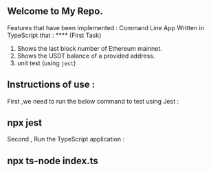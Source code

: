 ## Welcome to My Repo.

Features that have been implemented :
Command Line App Written in TypeScript that : \*\*\*\* (First Task)

1. Shows the last block number of Ethereum mainnet.
2. Shows the USDT balance of a provided address.
3. unit test (using `jest`)

## Instructions of use :

First ,we need to run the below command to test using Jest :

## npx jest

Second , Run the TypeScript application :

## npx ts-node index.ts
